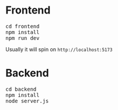 # Frontend

<pre>
cd frontend
npm install
npm run dev
</pre>
Usually it will spin on `http://localhost:5173`

# Backend

<pre>
cd backend
npm install
node server.js
</pre>

